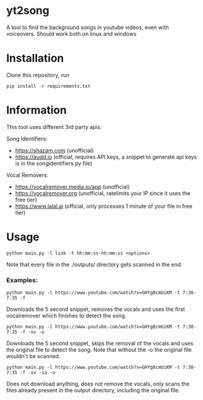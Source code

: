 
# yt2song
A tool to find the background songs in youtube videos, even with voiceovers. Should work both on linux and windows

# Installation
Clone this repository, run
```
pip install -r requirements.txt
```

# Information
This tool uses different 3rd party apis:

Song Identifiers:
 - https://shazam.com (unofficial) 
 - https://audd.io (official, requires API keys, a snippet to generate api keys is in the songidentifiers.py file)
 
Vocal Removers:
 - https://vocalremover.media.io/app (unofficial)
 - https://vocalremover.org (unofficial, ratelimits your IP since it uses the free tier)
 - https://www.lalal.ai (official, only processes 1 minute of your file in free tier)

# Usage
```
python main.py -l link -t hh:mm:ss-hh:mm:ss <options>
```
Note that every file in the ./outputs/ directory gets scanned in the end.

### Examples:
```
python main.py -l https://www.youtube.com/watch?v=GHYg8cmUiKM -t 7:30-7:35 -f
```
Downloads the 5 second snippet, removes the vocals and uses the first vocalremover which finishes to detect the song.

```
python main.py -l https://www.youtube.com/watch?v=GHYg8cmUiKM -t 7:30-7:35 -f -sv -o
```
Downloads the 5 second snippet, skips the removal of the vocals and uses the original file to detect the song. Note that without the -o the original file wouldn't be scanned.

```
python main.py -l https://www.youtube.com/watch?v=GHYg8cmUiKM -t 7:30-7:35 -f -sv -sa -o
```
Does not download anything, does not remove the vocals, only scans the files already present in the output directory, including the original file.
